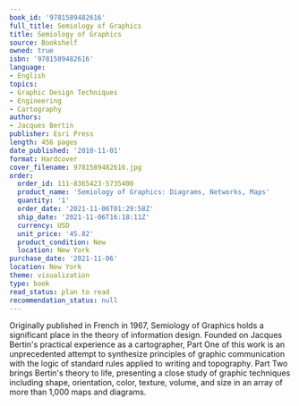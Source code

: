 ```yaml
---
book_id: '9781589482616'
full_title: Semiology of Graphics
title: Semiology of Graphics
source: Bookshelf
owned: true
isbn: '9781589482616'
language:
- English
topics:
- Graphic Design Techniques
- Engineering
- Cartography
authors:
- Jacques Bertin
publisher: Esri Press
length: 456 pages
date_published: '2010-11-01'
format: Hardcover
cover_filename: 9781589482616.jpg
order:
  order_id: 111-8365423-5735400
  product_name: 'Semiology of Graphics: Diagrams, Networks, Maps'
  quantity: '1'
  order_date: '2021-11-06T01:29:58Z'
  ship_date: '2021-11-06T16:18:11Z'
  currency: USD
  unit_price: '45.82'
  product_condition: New
  location: New York
purchase_date: '2021-11-06'
location: New York
theme: visualization
type: book
read_status: plan to read
recommendation_status: null
---
```

Originally published in French in 1967, Semiology of Graphics holds a significant place in the theory of information design. Founded on Jacques Bertin's practical experience as a cartographer, Part One of this work is an unprecedented attempt to synthesize principles of graphic communication with the logic of standard rules applied to writing and topography. Part Two brings Bertin's theory to life, presenting a close study of graphic techniques including shape, orientation, color, texture, volume, and size in an array of more than 1,000 maps and diagrams.
